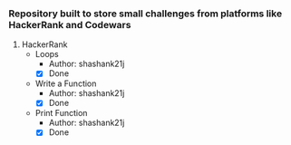 ### Repository built to store small challenges from platforms like HackerRank and Codewars

1. HackerRank
    - Loops
        - Author: shashank21j
        - [x] Done
    - Write a Function
        - Author: shashank21j
        - [x] Done
    - Print Function
        - Author: shashank21j
        - [x] Done
